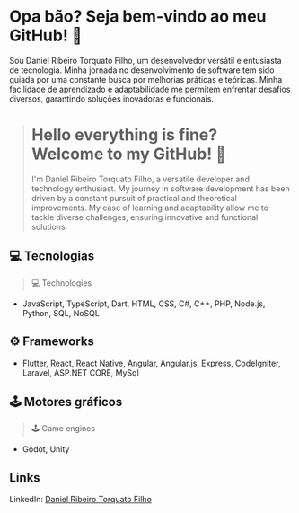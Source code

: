 # Opa bão? Seja bem-vindo ao meu GitHub! 🚀
Sou Daniel Ribeiro Torquato Filho, um desenvolvedor versátil e entusiasta de tecnologia. Minha jornada no desenvolvimento de software tem sido guiada por uma constante busca por melhorias práticas e teóricas. Minha facilidade de aprendizado e adaptabilidade me permitem enfrentar desafios diversos, garantindo soluções inovadoras e funcionais.

> # Hello everything is fine? Welcome to my GitHub! 🚀
> 
> I'm Daniel Ribeiro Torquato Filho, a versatile developer and technology enthusiast. My journey in software development has been driven by a constant pursuit of practical and theoretical improvements. My ease of learning and adaptability allow me to tackle diverse challenges, ensuring innovative and functional solutions.

## 💻 Tecnologias
> 💻 Technologies

- JavaScript, TypeScript, Dart, HTML, CSS, C#, C++, PHP, Node.js, Python, SQL, NoSQL

## ⚙️ Frameworks

- Flutter, React, React Native, Angular, Angular.js, Express, CodeIgniter, Laravel, ASP.NET CORE, MySql

## 🕹️ Motores gráficos
> 🕹️ Game engines

- Godot, Unity

## Links
LinkedIn: [Daniel Ribeiro Torquato Filho](https://www.linkedin.com/in/daniel-ribeiro-torquato-filho/)
